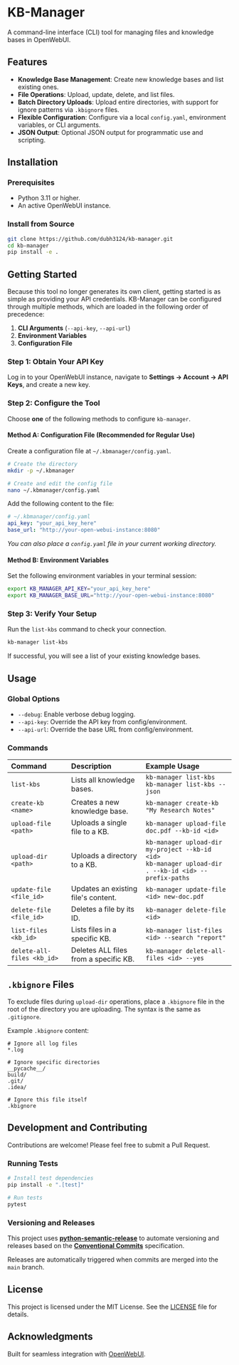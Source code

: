 # KB-Manager

A command-line interface (CLI) tool for managing files and knowledge bases in OpenWebUI.

## Features

-   **Knowledge Base Management**: Create new knowledge bases and list existing ones.
-   **File Operations**: Upload, update, delete, and list files.
-   **Batch Directory Uploads**: Upload entire directories, with support for ignore patterns via `.kbignore` files.
-   **Flexible Configuration**: Configure via a local `config.yaml`, environment variables, or CLI arguments.
-   **JSON Output**: Optional JSON output for programmatic use and scripting.

## Installation

### Prerequisites

-   Python 3.11 or higher.
-   An active OpenWebUI instance.

### Install from Source 

```bash
git clone https://github.com/dubh3124/kb-manager.git
cd kb-manager
pip install -e .
```

## Getting Started

Because this tool no longer generates its own client, getting started is as simple as providing your API credentials. KB-Manager can be configured through multiple methods, which are loaded in the following order of precedence:

1.  **CLI Arguments** (`--api-key`, `--api-url`)
2.  **Environment Variables**
3.  **Configuration File**

### Step 1: Obtain Your API Key

Log in to your OpenWebUI instance, navigate to **Settings -> Account -> API Keys**, and create a new key.

### Step 2: Configure the Tool

Choose **one** of the following methods to configure `kb-manager`.

#### Method A: Configuration File (Recommended for Regular Use)

Create a configuration file at `~/.kbmanager/config.yaml`.

```bash
# Create the directory
mkdir -p ~/.kbmanager

# Create and edit the config file
nano ~/.kbmanager/config.yaml
```

Add the following content to the file:

```yaml
# ~/.kbmanager/config.yaml
api_key: "your_api_key_here"
base_url: "http://your-open-webui-instance:8080"
```

*You can also place a `config.yaml` file in your current working directory.*

#### Method B: Environment Variables

Set the following environment variables in your terminal session:

```bash
export KB_MANAGER_API_KEY="your_api_key_here"
export KB_MANAGER_BASE_URL="http://your-open-webui-instance:8080"
```

### Step 3: Verify Your Setup

Run the `list-kbs` command to check your connection.

```bash
kb-manager list-kbs
```

If successful, you will see a list of your existing knowledge bases.

## Usage

### Global Options

-   `--debug`: Enable verbose debug logging.
-   `--api-key`: Override the API key from config/environment.
-   `--api-url`: Override the base URL from config/environment.

### Commands

| Command | Description | Example Usage |
| :--- | :--- | :--- |
| `list-kbs` | Lists all knowledge bases. | `kb-manager list-kbs` <br> `kb-manager list-kbs --json` |
| `create-kb <name>` | Creates a new knowledge base. | `kb-manager create-kb "My Research Notes"` |
| `upload-file <path>` | Uploads a single file to a KB. | `kb-manager upload-file doc.pdf --kb-id <id>` |
| `upload-dir <path>` | Uploads a directory to a KB. | `kb-manager upload-dir my-project --kb-id <id>` <br> `kb-manager upload-dir . --kb-id <id> --prefix-paths` |
| `update-file <file_id>` | Updates an existing file's content. | `kb-manager update-file <id> new-doc.pdf` |
| `delete-file <file_id>` | Deletes a file by its ID. | `kb-manager delete-file <id>` |
| `list-files <kb_id>` | Lists files in a specific KB. | `kb-manager list-files <id> --search "report"` |
| `delete-all-files <kb_id>`| Deletes ALL files from a specific KB. | `kb-manager delete-all-files <id> --yes` |

## `.kbignore` Files

To exclude files during `upload-dir` operations, place a `.kbignore` file in the root of the directory you are uploading. The syntax is the same as `.gitignore`.

Example `.kbignore` content:

```gitignore
# Ignore all log files
*.log

# Ignore specific directories
__pycache__/
build/
.git/
.idea/

# Ignore this file itself
.kbignore
```

## Development and Contributing

Contributions are welcome! Please feel free to submit a Pull Request.

### Running Tests

```bash
# Install test dependencies
pip install -e ".[test]"

# Run tests
pytest
```

### Versioning and Releases

This project uses **[python-semantic-release](https://python-semantic-release.readthedocs.io/en/latest/)** to automate versioning and releases based on the **[Conventional Commits](https://www.conventionalcommits.org/en/v1.0.0/)** specification.

Releases are automatically triggered when commits are merged into the `main` branch.

## License

This project is licensed under the MIT License. See the [LICENSE](LICENSE) file for details.

## Acknowledgments

Built for seamless integration with [OpenWebUI](https://github.com/open-webui/open-webui).